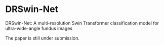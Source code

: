 # DRSwin-Net
DRSwin-Net: A multi-resolution Swin Transformer classification model for ultra-wide-angle fundus images

The paper is still under submission.
